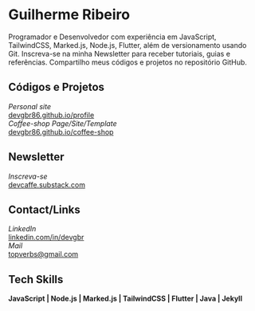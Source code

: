 # Guilherme Ribeiro 


Programador e Desenvolvedor com experiência em
JavaScript, TailwindCSS, Marked.js,
Node.js, Flutter,
além de versionamento usando Git.
Inscreva-se na minha Newsletter
para receber tutoriais, guias e referências.
Compartilho meus códigos e projetos no repositório GitHub.


## Códigos e Projetos


*Personal site*       
[devgbr86.github.io/profile](https://devgbr86.github.io/profile/)           
*Coffee-shop Page/Site/Template*       
[devgbr86.github.io/coffee-shop](https://devgbr86.github.io/coffee-shop/) 


## Newsletter


*Inscreva-se*       
[devcaffe.substack.com](https://devcaffe.substack.com) 




## Contact/Links


*LinkedIn*       
[linkedin.com/in/devgbr](https://www.linkedin.com/in/devgbr/)   
*Mail*     
topverbs@gmail.com





## Tech Skills


**JavaScript | Node.js | Marked.js | TailwindCSS | Flutter | Java | Jekyll**



<br/>
